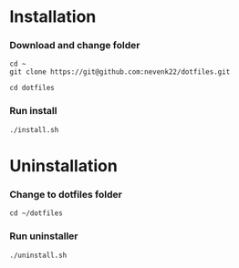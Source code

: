 # Installation
### Download and change folder
```
cd ~
git clone https://git@github.com:nevenk22/dotfiles.git

cd dotfiles
```
### Run install
```
./install.sh
```

# Uninstallation

### Change to dotfiles folder
```
cd ~/dotfiles
```

### Run uninstaller
```
./uninstall.sh
```
